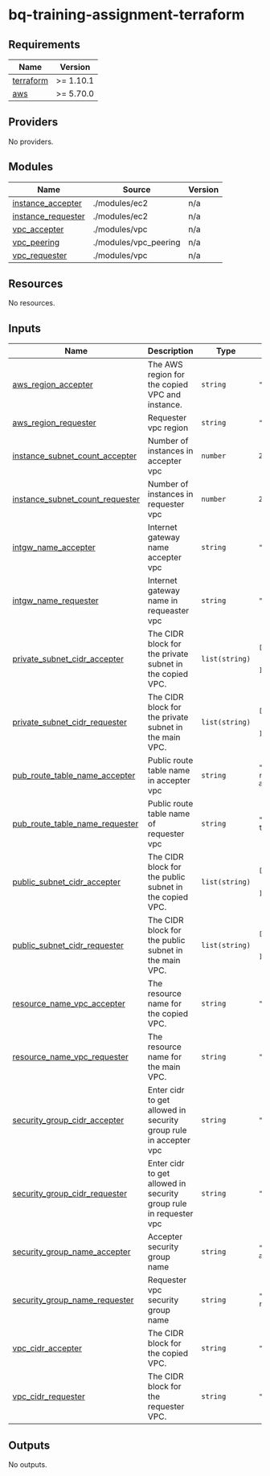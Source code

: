 # bq-training-assignment-terraform

<!-- BEGINNING OF PRE-COMMIT-TERRAFORM DOCS HOOK -->
## Requirements

| Name | Version |
|------|---------|
| <a name="requirement_terraform"></a> [terraform](#requirement\_terraform) | >= 1.10.1 |
| <a name="requirement_aws"></a> [aws](#requirement\_aws) | >= 5.70.0 |

## Providers

No providers.

## Modules

| Name | Source | Version |
|------|--------|---------|
| <a name="module_instance_accepter"></a> [instance\_accepter](#module\_instance\_accepter) | ./modules/ec2 | n/a |
| <a name="module_instance_requester"></a> [instance\_requester](#module\_instance\_requester) | ./modules/ec2 | n/a |
| <a name="module_vpc_accepter"></a> [vpc\_accepter](#module\_vpc\_accepter) | ./modules/vpc | n/a |
| <a name="module_vpc_peering"></a> [vpc\_peering](#module\_vpc\_peering) | ./modules/vpc_peering | n/a |
| <a name="module_vpc_requester"></a> [vpc\_requester](#module\_vpc\_requester) | ./modules/vpc | n/a |

## Resources

No resources.

## Inputs

| Name | Description | Type | Default | Required |
|------|-------------|------|---------|:--------:|
| <a name="input_aws_region_accepter"></a> [aws\_region\_accepter](#input\_aws\_region\_accepter) | The AWS region for the copied VPC and instance. | `string` | `"us-east-2"` | no |
| <a name="input_aws_region_requester"></a> [aws\_region\_requester](#input\_aws\_region\_requester) | Requester vpc region | `string` | `"us-east-1"` | no |
| <a name="input_instance_subnet_count_accepter"></a> [instance\_subnet\_count\_accepter](#input\_instance\_subnet\_count\_accepter) | Number of instances in accepter vpc | `number` | `2` | no |
| <a name="input_instance_subnet_count_requester"></a> [instance\_subnet\_count\_requester](#input\_instance\_subnet\_count\_requester) | Number of instances in requester vpc | `number` | `2` | no |
| <a name="input_intgw_name_accepter"></a> [intgw\_name\_accepter](#input\_intgw\_name\_accepter) | Internet gateway name accepter vpc | `string` | `"igw-accepter"` | no |
| <a name="input_intgw_name_requester"></a> [intgw\_name\_requester](#input\_intgw\_name\_requester) | Internet gateway name in requeaster vpc | `string` | `"igw-requester"` | no |
| <a name="input_private_subnet_cidr_accepter"></a> [private\_subnet\_cidr\_accepter](#input\_private\_subnet\_cidr\_accepter) | The CIDR block for the private subnet in the copied VPC. | `list(string)` | <pre>[<br/>  "10.20.0.0/20",<br/>  "10.20.16.0/20"<br/>]</pre> | no |
| <a name="input_private_subnet_cidr_requester"></a> [private\_subnet\_cidr\_requester](#input\_private\_subnet\_cidr\_requester) | The CIDR block for the private subnet in the main VPC. | `list(string)` | <pre>[<br/>  "10.10.0.0/20",<br/>  "10.10.16.0/20"<br/>]</pre> | no |
| <a name="input_pub_route_table_name_accepter"></a> [pub\_route\_table\_name\_accepter](#input\_pub\_route\_table\_name\_accepter) | Public route table name in accepter vpc | `string` | `"public-route_table-accepter"` | no |
| <a name="input_pub_route_table_name_requester"></a> [pub\_route\_table\_name\_requester](#input\_pub\_route\_table\_name\_requester) | Public route table name of requester vpc | `string` | `"public-route-table-requester"` | no |
| <a name="input_public_subnet_cidr_accepter"></a> [public\_subnet\_cidr\_accepter](#input\_public\_subnet\_cidr\_accepter) | The CIDR block for the public subnet in the copied VPC. | `list(string)` | <pre>[<br/>  "10.20.128.0/20",<br/>  "10.20.144.0/20"<br/>]</pre> | no |
| <a name="input_public_subnet_cidr_requester"></a> [public\_subnet\_cidr\_requester](#input\_public\_subnet\_cidr\_requester) | The CIDR block for the public subnet in the main VPC. | `list(string)` | <pre>[<br/>  "10.10.128.0/20",<br/>  "10.10.144.0/20"<br/>]</pre> | no |
| <a name="input_resource_name_vpc_accepter"></a> [resource\_name\_vpc\_accepter](#input\_resource\_name\_vpc\_accepter) | The resource name for the copied VPC. | `string` | `"vpc-accepter"` | no |
| <a name="input_resource_name_vpc_requester"></a> [resource\_name\_vpc\_requester](#input\_resource\_name\_vpc\_requester) | The resource name for the main VPC. | `string` | `"vpc-requester"` | no |
| <a name="input_security_group_cidr_accepter"></a> [security\_group\_cidr\_accepter](#input\_security\_group\_cidr\_accepter) | Enter cidr to get allowed in security group rule in accepter vpc | `string` | `"0.0.0.0/0"` | no |
| <a name="input_security_group_cidr_requester"></a> [security\_group\_cidr\_requester](#input\_security\_group\_cidr\_requester) | Enter cidr to get allowed in security group rule in requester vpc | `string` | `"0.0.0.0/0"` | no |
| <a name="input_security_group_name_accepter"></a> [security\_group\_name\_accepter](#input\_security\_group\_name\_accepter) | Accepter security group name | `string` | `"instance-accepter-sg"` | no |
| <a name="input_security_group_name_requester"></a> [security\_group\_name\_requester](#input\_security\_group\_name\_requester) | Requester vpc security group name | `string` | `"instance-requester-sg"` | no |
| <a name="input_vpc_cidr_accepter"></a> [vpc\_cidr\_accepter](#input\_vpc\_cidr\_accepter) | The CIDR block for the copied VPC. | `string` | `"10.20.0.0/16"` | no |
| <a name="input_vpc_cidr_requester"></a> [vpc\_cidr\_requester](#input\_vpc\_cidr\_requester) | The CIDR block for the requester VPC. | `string` | `"10.10.0.0/16"` | no |

## Outputs

No outputs.
<!-- END OF PRE-COMMIT-TERRAFORM DOCS HOOK -->

